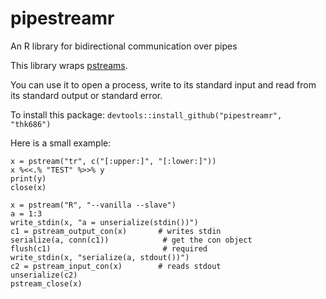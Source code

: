# pipestreamr
An R library for bidirectional communication over pipes

This library wraps [pstreams](http://pstreams.sourceforge.net/).

You can use it to open a process, write to its standard input
and read from its standard output or standard error.

To install this package: `devtools::install_github("pipestreamr", "thk686")`

Here is a small example:
```
x = pstream("tr", c("[:upper:]", "[:lower:]"))
x %<<.% "TEST" %>>% y
print(y)
close(x)

x = pstream("R", "--vanilla --slave")
a = 1:3
write_stdin(x, "a = unserialize(stdin())")
c1 = pstream_output_con(x)       # writes stdin
serialize(a, conn(c1))            # get the con object
flush(c1)                         # required
write_stdin(x, "serialize(a, stdout())")
c2 = pstream_input_con(x)        # reads stdout
unserialize(c2)
pstream_close(x)
```
